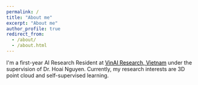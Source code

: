 ```yaml
---
permalink: /
title: "About me"
excerpt: "About me"
author_profile: true
redirect_from: 
  - /about/
  - /about.html
---
```


I'm a first-year AI Research Resident at <a style='color: black;' href='https://www.vinai.io/'>VinAI Research, Vietnam</a> under the supervision of Dr. Hoai Nguyen. Currently, my research interests are 3D point cloud and self-supervised learning.
